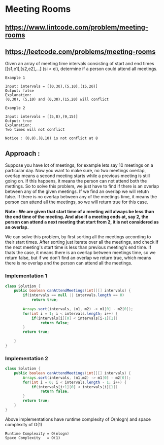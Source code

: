 # Meeting Rooms
## https://www.lintcode.com/problem/meeting-rooms
## https://leetcode.com/problems/meeting-rooms

Given an array of meeting time intervals consisting of start and end times [[s1,e1],[s2,e2],...] (si < ei), determine if a person could attend all meetings.

```
Example 1

Input: intervals = [(0,30),(5,10),(15,20)]
Output: false
Explanation: 
(0,30), (5,10) and (0,30),(15,20) will conflict

Example 2

Input: intervals = [(5,8),(9,15)]
Output: true
Explanation: 
Two times will not conflict 

Notice : (0,8),(8,10) is not conflict at 8
```
## Approach :
Suppose you have lot of meetings, for example lets say 10 meetings on a particular day. Now you want to make sure, no two meetings overlap, overlap means a second meeting starts while a previous meeting is still going on. If this happens, it means the person can not attend both the mettings. So to solve this problem, we just have to find if there is an overlap between any of the given meetings. If we find an overlap we will retutn false. If there is no overlap between any of the meetings time, it means the person can attend all the meetings, so we will return true for this case.

**Note : We are given that start time of a meeting will always be less than the end time of the meeting. And also if a meeting ends at,  say 2, the person can attend a next meeting that start from 2, it is not considered as an overlap.** 

We can solve this problem, by first sorting all the meetings according to their start times.
After sorting just iterate over all the meetings, and check if the next meeting's start time is less than previous meeting's end time. If thats the case, it means there is an overlap between meetings time, so we return false, but if we don't find an overlap we return true, which means there is no overlap and the person can attend all the meetings.

### Implementation 1


```java
class Solution {
    public boolean canAttendMeetings(int[][] intervals) {
        if(intervals == null || intervals.length == 0)
            return true;
        
        Arrays.sort(intervals, (m1, m2) -> m1[0] - m2[0]);
        for(int i = 1; i < intervals.length; i++) {
            if(intervals[i][0] < intervals[i-1][1])
                return false;
        }
        return true;
        
    }
}
```

### Implementation 2
```java
class Solution {
    public boolean canAttendMeetings(int[][] intervals) {
        Arrays.sort(intervals, (m1,m2) -> m1[0] - m2[0]);
        for(int i = 0; i < intervals.length - 1; i++) {
            if(intervals[i+1][0] < intervals[i][1])
                return false;
        }
        return true;
    }
}
```
Above implementations have runtime complexity of O(nlogn) and space complexity of O(1)

```
Runtime Complexity = O(nlogn)
Space Complexity   = O(1)
```

